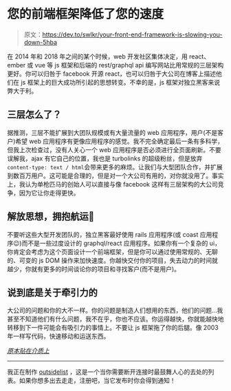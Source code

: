 # 您的前端框架降低了您的速度

> 原文：<https://dev.to/swlkr/your-front-end-framework-is-slowing-you-down-5hba>

在 2014 年和 2018 年之间的某个时候，web 开发社区集体决定，用 react、ember 或 vue 等 js 框架和后端的 rest/graphql api 编写网站比用常规的三层架构更好。你可以归咎于 facebook 开源 react，也可以归咎于大公司在博客上描述他们在 js 框架上的巨大成功所引起的思想转变。不幸的是，js 框架对独立黑客来说弊大于利。

## 三层怎么了？

据推测，三层不能扩展到大团队规模或有大量流量的 web 应用程序，用户(不是客户)希望 web 应用程序有更像应用程序的感觉。我不完全确定最后一条有多科学，但我上次检查过，没有人关心一个 web 应用程序是否必须进行全页面刷新。不要误解我，ajax 有它自己的位置，我也是 turbolinks 的超级粉丝，但是放弃`content-type: text / html`会带来更多的麻烦。让我们与大型团队合作，并扩展到数百万用户。这可能是合理的，但是对一个大公司有用的，对你就没用了。事实上，我认为单枪匹马的创始人可以直接与像 facebook 这样有三层架构的大公司竞争，因为它让你走得更快。

## 解放思想，拥抱航运🚀

不要听这些大型开发团队的，独立黑客最好使用 rails 应用程序(或 coast 应用程序😉)而不是一些过度设计的 graphql/react 应用程序。如果你有一个复杂的 ui，你肯定会考虑为这个页面设计一个前端框架，但是你可以通过使用常规的、无聊的、可变的 js DOM 操作来加快速度。你越快交付你的项目，失去动力的时间就越少，你就有更多的时间谈论你的项目和寻找客户(而不是用户)。

## 说到底是关于牵引力的

大公司的问题和你的大不一样。你的问题是制造人们想用的东西，他们的问题…我甚至不知道他们有什么问题，我不在乎，你也不应该。你运得越快，你就能越快地转移到下一件可能会有吸引力的事情上。不要让 js 框架拖了你的后腿。像 2003 年一样写代码，快速移动和运送东西。

*[原本贴在介质上](https://medium.com/@swlkr/your-front-end-framework-is-slowing-you-down-983dcdd0bcb3)*

* * *

我正在制作 [outsidelist](https://outsidelist.com) ，这是一个当你需要断开连接时最鼓舞人心的去处的列表。如果你想多出去走走，注册吧，当它发布时你会得到通知！